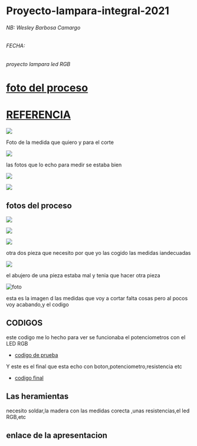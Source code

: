 # Proyecto-lampara-integral-2021

 
###### NB: Wesley Barbosa Camargo 
###### FECHA:
###### proyecto lampara led RGB

# [foto del proceso](https://github.com/Wesley3455/Proyecto-integral-2021/blob/main/FOTO%20DEL%20PROCESO.md)


# [REFERENCIA](https://github.com/Wesley3455/Proyecto-integral-2021/blob/main/REFERENCIA.md)

 
 ![](https://github.com/Wesley3455/Proyecto-integral-2021/blob/main/camargo%20box(2).svg)
 
  Foto de la medida que quiero y para el corte 
 
 ![](https://github.com/Wesley3455/Proyecto-integral-2021/blob/main/medidas%20final01.svg)
 
 las fotos que lo echo para medir se estaba bien
 
 
 ![](https://github.com/Wesley3455/Proyecto-integral-2021/blob/main/1620028705658.jpg)
 


 ![](https://github.com/Wesley3455/Proyecto-integral-2021/blob/main/1620028496918.jpg)
 
 ## fotos del proceso
 
 ![](https://github.com/Wesley3455/Proyecto-integral-2021/blob/main/1620028888026.jpg)
 
 
 ![](https://github.com/Wesley3455/Proyecto-integral-2021/blob/main/1620126927813.jpg)
 
 
 ![](https://github.com/Wesley3455/Proyecto-integral-2021/blob/main/1620126927806.jpg)
 
 otra dos pieza que necesito por que yo las cogido las medidas iandecuadas
 
 ![](https://github.com/Wesley3455/Proyecto-integral-2021/blob/main/pieza%20de%20la%20caja.svg)
 
 
 
 
 
el abujero de una pieza estaba mal y tenia que hacer otra pieza

![foto](https://github.com/Wesley3455/Proyecto-integral-2021/blob/main/impresion02vg.svg)
 
 
 esta es la imagen d las medidas que voy a cortar falta cosas pero al pocos voy acabando,y el codigo
 
 ## CODIGOS
 
 este codigo me lo hecho para ver se funcionaba el potenciometros con el LED RGB 
 
* [codigo de prueba](https://github.com/Wesley3455/Proyecto-integral-2021/blob/main/proyecto_lampara_apr27a.ino)


Y  este es el final que esta echo con boton,potenciometro,resistencia etc

* [codigo final](https://github.com/Wesley3455/Proyecto-integral-2021/blob/main/proyecto_real_apr27a.ino) 

 
## Las heramientas 

 necesito soldar,la madera con las medidas corecta ,unas resistencias,el led RGB,etc
 
 ## enlace de la apresentacion
                                                                                                                                                 
